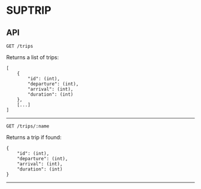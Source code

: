 # SUPTRIP #

## API ##

	GET /trips

Returns a list of trips:

    [
		{
			"id": (int),
			"departure": (int),
			"arrival": (int),
			"duration": (int)
		},
		[...]
	]


----------


    GET /trips/:name

Returns a trip if found:

    {
		"id": (int),
		"departure": (int),
		"arrival": (int),
		"duration": (int)
	}


----------




